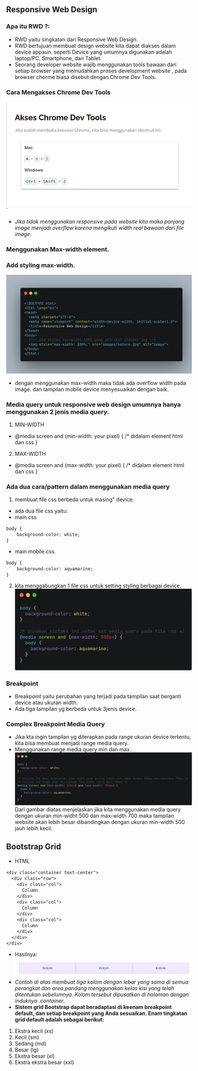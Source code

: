## Responsive Web Design
### Apa itu RWD ?: 
- RWD yaitu singkatan dari Responsive Web Design. 
- RWD bertujuan membuat design website kita dapat diakses dalam device appaun. seperti Device yang umumnya digunakan adalah laptop/PC, Smartphone, dan Tablet.
- Seorang developer website wajib menggunakan tools bawaan dari setiap browser yang memudahkan proses development website , pada browser chorme biasa disebut dengan Chrome Dev Tools.

### Cara Mengakses Chrome Dev Tools
![](Gmbr1.png)
`                       
- *Jika tidak menggunakan responsive pada website kita maka panjang image menjadi overflow karena mengikuti width real bawaan dari file image*. 


### Menggunakan Max-width element.  
### Add styling max-width.
 ![](Gmbr2.png)    
- dengan menggunakan max-width maka tidak ada overflow width pada image. dan tampilan mobile device menyesuaikan dengan baik.


### Media query untuk responsive web design umumnya hanya menggunakan 2 jenis media query.
1. MIN-WIDTH
- @media screen and (min-width: your pixel) {
    /* didalam element html dan css
}
2. MAX-WIDTH
- @media screen and (max-width: your pixel) {
    /* didalam element html dan css
}
### Ada dua cara/pattern dalam menggunakan media query
1. membuat file css berbeda untuk masing" device.
- ada dua file css yaitu:
- main.css 
``` 
body {
    background-color: white;
}
```
- main.mobile.css.
``` 
body {
    background-color: aquamarine;
}
```
2. kita menggabungkan 1 file css untuk setting styling berbagai device.
![](Gmbr3.png)


### Breakpoint
- Breakpoint yaitu perubahan yang terjadi pada tampilan saat berganti device atau ukuran width.
- Ada tiga tampilan yg berbeda untuk 3jenis device. 
### Complex Breakpoint Media Query
- Jika kta ingin tampilan yg diterapkan pada range ukuran device tertentu, kita bisa membuat menjadi range media query.
- Menggunakan range media query min dan max.
![](Gmbr4.png)
Dari gambar diatas menjelaskan jika kita menggunakan media query dengan ukuran min-widht 500 dan max-width 700 maka tampilan website akan lebih besar dibandingkan dengan ukuran min-width 500 jauh lebih kecil.

## Bootstrap Grid
- HTML
```
<div class="container text-center">
  <div class="row">
    <div class="col">
      Column
    </div>
    <div class="col">
      Column
    </div>
    <div class="col">
      Column
    </div>
  </div>
</div>
```
- Hasilnya:
![](Gmbr5.png)
- *Contoh di atas membuat tiga kolom dengan lebar yang sama di semua perangkat dan area pandang menggunakan kelas kisi yang telah ditentukan sebelumnya. Kolom tersebut dipusatkan di halaman dengan induknya .container*.
- **Sistem grid Bootstrap dapat beradaptasi di keenam breakpoint default, dan setiap breakpoint yang Anda sesuaikan. Enam tingkatan grid default adalah sebagai berikut:**

1. Ekstra kecil (xs)
2. Kecil (sm)
3. Sedang (md)
4. Besar (lg)
5. Ekstra besar (xl)
6. Ekstra ekstra besar (xxl)

